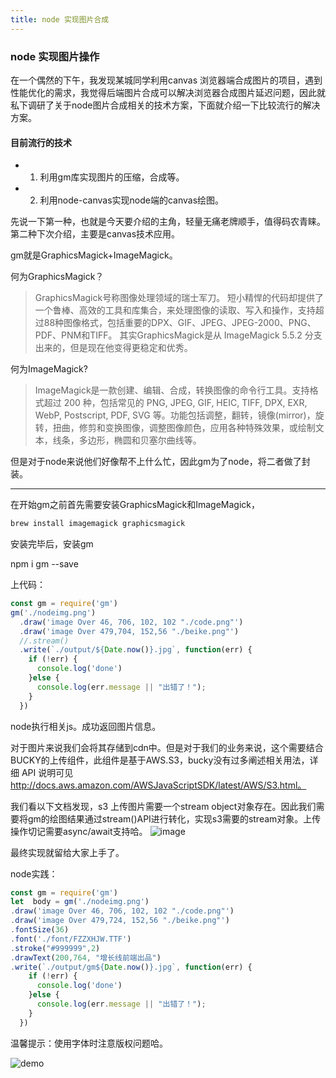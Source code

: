```yaml
---
title: node 实现图片合成
---
```


### node 实现图片操作 ###

在一个偶然的下午，我发现某城同学利用canvas 浏览器端合成图片的项目，遇到性能优化的需求，我觉得后端图片合成可以解决浏览器合成图片延迟问题，因此就私下调研了关于node图片合成相关的技术方案，下面就介绍一下比较流行的解决方案。

#### 目前流行的技术  ####

* 1. 利用gm库实现图片的压缩，合成等。
* 2. 利用node-canvas实现node端的canvas绘图。

先说一下第一种，也就是今天要介绍的主角，轻量无痛老牌顺手，值得码农青睐。第二种下次介绍，主要是canvas技术应用。





gm就是GraphicsMagick+ImageMagick。

何为GraphicsMagick？
> GraphicsMagick号称图像处理领域的瑞士军刀。 短小精悍的代码却提供了一个鲁棒、高效的工具和库集合，来处理图像的读取、写入和操作，支持超过88种图像格式，包括重要的DPX、GIF、JPEG、JPEG-2000、PNG、PDF、PNM和TIFF。 其实GraphicsMagick是从 ImageMagick 5.5.2 分支出来的，但是现在他变得更稳定和优秀。

何为ImageMagick?
> ImageMagick是一款创建、编辑、合成，转换图像的命令行工具。支持格式超过 200 种，包括常见的 PNG, JPEG, GIF, HEIC, TIFF, DPX, EXR, WebP, Postscript, PDF, SVG 等。功能包括调整，翻转，镜像(mirror)，旋转，扭曲，修剪和变换图像，调整图像颜色，应用各种特殊效果，或绘制文本，线条，多边形，椭圆和贝塞尔曲线等。

但是对于node来说他们好像帮不上什么忙，因此gm为了node，将二者做了封装。

---
在开始gm之前首先需要安装GraphicsMagick和ImageMagick，
```javascript
brew install imagemagick graphicsmagick
```
安装完毕后，安装gm

npm i gm --save

上代码：
```javascript
const gm = require('gm')
gm('./nodeimg.png')
  .draw('image Over 46, 706, 102, 102 "./code.png"')
  .draw('image Over 479,704, 152,56 "./beike.png"')
  //.stream() 
  .write(`./output/${Date.now()}.jpg`, function(err) {
    if (!err) {
      console.log('done')
    }else {
      console.log(err.message || "出错了！");
    }
  })
```
node执行相关js。成功返回图片信息。

对于图片来说我们会将其存储到cdn中。但是对于我们的业务来说，这个需要结合BUCKY的上传组件，此组件是基于AWS.S3，bucky没有过多阐述相关用法，详细 API 说明可见 http://docs.aws.amazon.com/AWSJavaScriptSDK/latest/AWS/S3.html。

我们看以下文档发现，s3 上传图片需要一个stream object对象存在。因此我们需要将gm的绘图结果通过stream()API进行转化，实现s3需要的stream对象。上传操作切记需要async/await支持哈。
![image](http://image-cherry.test.upcdn.net/cherryDesign/upload.png)

最终实现就留给大家上手了。

node实践：
```javascript
const gm = require('gm')
let  body = gm('./nodeimg.png')
.draw('image Over 46, 706, 102, 102 "./code.png"')
.draw('image Over 479,724, 152,56 "./beike.png"')
.fontSize(36)
.font('./font/FZZXHJW.TTF')
.stroke("#999999",2)
.drawText(200,764, "增长线前端出品")       
.write(`./output/gm${Date.now()}.jpg`, function(err) {
    if (!err) {
      console.log('done')
    }else {
      console.log(err.message || "出错了！");
    }
  })
```
温馨提示：使用字体时注意版权问题哈。

![demo](http://image-cherry.test.upcdn.net/cherryDesign/node绘图.png)